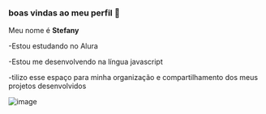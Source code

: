 ### boas vindas ao meu perfil 💙
Meu nome é **Stefany** 

-Estou estudando no Alura

-Estou me desenvolvendo na língua javascript

-tilizo esse espaço para minha organização e compartilhamento dos meus projetos desenvolvidos


![image](https://github.com/user-attachments/assets/940bae50-34ab-4793-a690-9263d12fad74)

  



